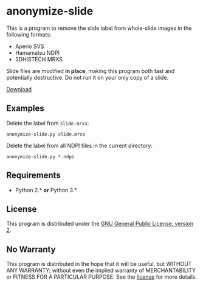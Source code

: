 anonymize-slide
===============

This is a program to remove the slide label from whole-slide images in the
following formats:

 * Aperio SVS
 * Hamamatsu NDPI
 * 3DHISTECH MRXS

Slide files are modified **in place**, making this program both fast and
potentially destructive.  Do not run it on your only copy of a slide.

[Download](https://github.com/bgilbert/anonymize-slide/releases)

Examples
--------

Delete the label from `slide.mrxs`:

    anonymize-slide.py slide.mrxs

Delete the label from all NDPI files in the current directory:

    anonymize-slide.py *.ndpi

Requirements
------------

 * Python 2.* **or** Python 3.*

License
-------

This program is distributed under the [GNU General Public License, version
2](COPYING).

No Warranty
-----------

This program is distributed in the hope that it will be useful, but WITHOUT
ANY WARRANTY; without even the implied warranty of MERCHANTABILITY or
FITNESS FOR A PARTICULAR PURPOSE.  See the [license](COPYING) for more
details.
